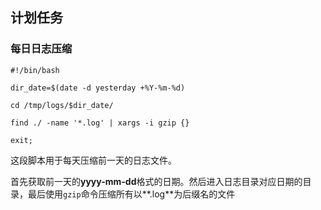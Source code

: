 ## 计划任务

### 每日日志压缩

```shell
#!/bin/bash

dir_date=$(date -d yesterday +%Y-%m-%d)

cd /tmp/logs/$dir_date/

find ./ -name '*.log' | xargs -i gzip {}

exit;
```

这段脚本用于每天压缩前一天的日志文件。

首先获取前一天的**yyyy-mm-dd**格式的日期。然后进入日志目录对应日期的目录，最后使用`gzip`命令压缩所有以**.log**为后缀名的文件

